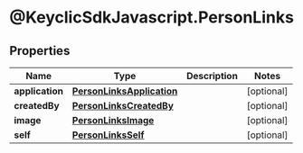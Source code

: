 # @KeyclicSdkJavascript.PersonLinks

## Properties
Name | Type | Description | Notes
------------ | ------------- | ------------- | -------------
**application** | [**PersonLinksApplication**](PersonLinksApplication.md) |  | [optional] 
**createdBy** | [**PersonLinksCreatedBy**](PersonLinksCreatedBy.md) |  | [optional] 
**image** | [**PersonLinksImage**](PersonLinksImage.md) |  | [optional] 
**self** | [**PersonLinksSelf**](PersonLinksSelf.md) |  | [optional] 


